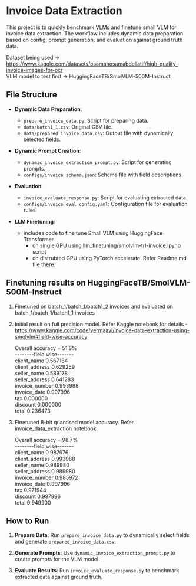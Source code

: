 # Invoice Data Extraction

This project is to quickly benchmark VLMs and finetune small VLM for invoice data extraction. The workflow includes dynamic data preparation based on config, prompt generation, and evaluation against ground truth data.

Dataset being used -> https://www.kaggle.com/datasets/osamahosamabdellatif/high-quality-invoice-images-for-ocr  </br>
VLM model to test first -> HuggingFaceTB/SmolVLM-500M-Instruct

## File Structure

- **Dynamic Data Preparation**:
  - `prepare_invoice_data.py`: Script for preparing data.
  - `data/batch1_1.csv`: Original CSV file.
  - `data/prepared_invoice_data.csv`: Output file with dynamically selected fields.

- **Dynamic Prompt Creation**:
  - `dynamic_invoice_extraction_prompt.py`: Script for generating prompts.
  - `configs/invoice_schema.json`: Schema file with field descriptions.

- **Evaluation**:
  - `invoice_evaluate_response.py`: Script for evaluating extracted data.
  - `configs/invoice_eval_config.yaml`: Configuration file for evaluation rules.
  
- **LLM Finetuning**:
  - includes code to fine tune Small VLM using HuggingFace Transformer 
      - on single GPU using llm_finetuning/smolvlm-trl-invoice.ipynb script
      - on distrubted GPU using PyTorch accelerate. Refer Readme.md file there. 


## Finetuning results on HuggingFaceTB/SmolVLM-500M-Instruct</br>
1. Finetuned on batch_1/batch_1/batch1_2 invoices and evaluated on batch_1/batch_1/batch1_1 invoices</br>
2. Initial result on full precision model. Refer Kaggle notebook for details - https://www.kaggle.com/code/vermaavi/invoice-data-extraction-using-smolvlm#field-wise-accuracy</br>

    Overall accuracy = 51.8% </br>
    --------field wise-------</br>
    client_name       0.567134</br>
    client_address    0.629259</br>
    seller_name       0.589178</br>
    seller_address    0.641283</br>
    invoice_number    0.993988</br>
    invoice_date      0.997996</br>
    tax               0.000000</br>
    discount          0.000000</br>
    total             0.236473</br>
 
3. Finetuned 8-bit quantised model accuracy. Refer invoice_data_extraction notebook. </br>
    
    Overall accuracy = 98.7%</br>
    --------field wise-------</br>
    client_name       0.987976</br>
    client_address    0.993988</br>
    seller_name       0.989980</br>
    seller_address    0.989980</br>
    invoice_number    0.985972</br>
    invoice_date      0.997996</br>
    tax               0.971944</br>
    discount          0.997996</br>
    total             0.949900</br>

## How to Run

1. **Prepare Data**:
   Run `prepare_invoice_data.py` to dynamically select fields and generate `prepared_invoice_data.csv`.

2. **Generate Prompts**:
   Use `dynamic_invoice_extraction_prompt.py` to create prompts for the VLM model.

3. **Evaluate Results**:
   Run `invoice_evaluate_response.py` to benchmark extracted data against ground truth.



